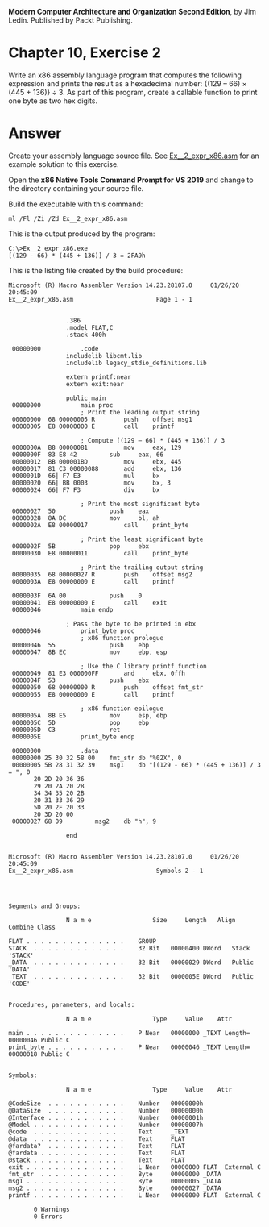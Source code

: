 __Modern Computer Architecture and Organization Second Edition__, by Jim Ledin. Published by Packt Publishing.
# Chapter 10, Exercise 2

Write an x86 assembly language program that computes the following expression and prints the result as a hexadecimal number: {(129 – 66) &times; (445 + 136)} &div; 3. As part of this program, create a callable function to print one byte as two hex digits.

# Answer
Create your assembly language source file. See [Ex__2_expr_x86.asm](src/Ex__2_expr_x86.asm) for an example solution to this exercise.
 
Open the **x86 Native Tools Command Prompt for VS 2019** and change to the directory containing your source file.

Build the executable with this command:
```
ml /Fl /Zi /Zd Ex__2_expr_x86.asm
```

This is the output produced by the program:
```
C:\>Ex__2_expr_x86.exe
[(129 - 66) * (445 + 136)] / 3 = 2FA9h
```

This is the listing file created by the build procedure:
```
Microsoft (R) Macro Assembler Version 14.23.28107.0	    01/26/20 20:45:09
Ex__2_expr_x86.asm					     Page 1 - 1


				.386
				.model FLAT,C
				.stack 400h

 00000000			.code
				includelib libcmt.lib
				includelib legacy_stdio_definitions.lib

				extern printf:near
				extern exit:near

				public main
 00000000			main proc
				    ; Print the leading output string
 00000000  68 00000005 R	    push    offset msg1
 00000005  E8 00000000 E	    call    printf

				    ; Compute [(129 – 66) * (445 + 136)] / 3
 0000000A  B8 00000081		    mov     eax, 129
 0000000F  83 E8 42		    sub     eax, 66
 00000012  BB 000001BD		    mov     ebx, 445
 00000017  81 C3 00000088	    add     ebx, 136
 0000001D  66| F7 E3		    mul     bx
 00000020  66| BB 0003		    mov     bx, 3
 00000024  66| F7 F3		    div     bx

				    ; Print the most significant byte
 00000027  50			    push    eax
 00000028  8A DC		    mov     bl, ah
 0000002A  E8 00000017		    call    print_byte

				    ; Print the least significant byte
 0000002F  5B			    pop     ebx
 00000030  E8 00000011		    call    print_byte

				    ; Print the trailing output string    
 00000035  68 00000027 R	    push    offset msg2
 0000003A  E8 00000000 E	    call    printf

 0000003F  6A 00		    push    0
 00000041  E8 00000000 E	    call    exit
 00000046			main endp

				; Pass the byte to be printed in ebx
 00000046			print_byte proc
				    ; x86 function prologue
 00000046  55			    push    ebp
 00000047  8B EC		    mov     ebp, esp
				    
				    ; Use the C library printf function
 00000049  81 E3 000000FF	    and     ebx, 0ffh
 0000004F  53			    push    ebx
 00000050  68 00000000 R	    push    offset fmt_str
 00000055  E8 00000000 E	    call    printf

				    ; x86 function epilogue    
 0000005A  8B E5		    mov     esp, ebp
 0000005C  5D			    pop     ebp
 0000005D  C3			    ret
 0000005E			print_byte endp

 00000000			.data
 00000000 25 30 32 58 00	fmt_str db "%02X", 0
 00000005 5B 28 31 32 39	msg1    db "[(129 - 66) * (445 + 136)] / 3 = ", 0
	   20 2D 20 36 36
	   29 20 2A 20 28
	   34 34 35 20 2B
	   20 31 33 36 29
	   5D 20 2F 20 33
	   20 3D 20 00
 00000027 68 09			msg2    db "h", 9

				end


Microsoft (R) Macro Assembler Version 14.23.28107.0	    01/26/20 20:45:09
Ex__2_expr_x86.asm					     Symbols 2 - 1




Segments and Groups:

                N a m e                 Size     Length   Align   Combine Class

FLAT . . . . . . . . . . . . . .	GROUP
STACK  . . . . . . . . . . . . .	32 Bit	 00000400 DWord	  Stack	  'STACK'	 
_DATA  . . . . . . . . . . . . .	32 Bit	 00000029 DWord	  Public  'DATA'	
_TEXT  . . . . . . . . . . . . .	32 Bit	 0000005E DWord	  Public  'CODE'	


Procedures, parameters, and locals:

                N a m e                 Type     Value    Attr

main . . . . . . . . . . . . . .	P Near	 00000000 _TEXT	Length= 00000046 Public C
print_byte . . . . . . . . . . .	P Near	 00000046 _TEXT	Length= 00000018 Public C


Symbols:

                N a m e                 Type     Value    Attr

@CodeSize  . . . . . . . . . . .	Number	 00000000h   
@DataSize  . . . . . . . . . . .	Number	 00000000h   
@Interface . . . . . . . . . . .	Number	 00000001h   
@Model . . . . . . . . . . . . .	Number	 00000007h   
@code  . . . . . . . . . . . . .	Text   	 _TEXT
@data  . . . . . . . . . . . . .	Text   	 FLAT
@fardata?  . . . . . . . . . . .	Text   	 FLAT
@fardata . . . . . . . . . . . .	Text   	 FLAT
@stack . . . . . . . . . . . . .	Text   	 FLAT
exit . . . . . . . . . . . . . .	L Near	 00000000 FLAT	External C
fmt_str  . . . . . . . . . . . .	Byte	 00000000 _DATA	
msg1 . . . . . . . . . . . . . .	Byte	 00000005 _DATA	
msg2 . . . . . . . . . . . . . .	Byte	 00000027 _DATA	
printf . . . . . . . . . . . . .	L Near	 00000000 FLAT	External C

	   0 Warnings
	   0 Errors
```